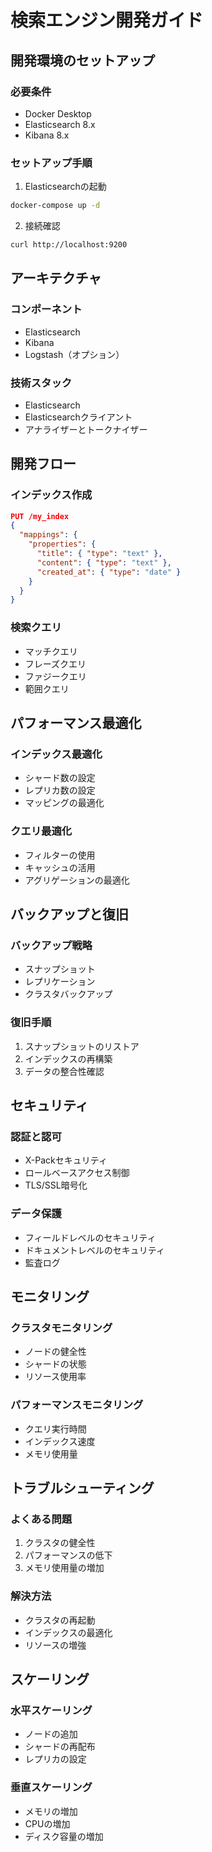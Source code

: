 # 検索エンジン開発ガイド

## 開発環境のセットアップ

### 必要条件
- Docker Desktop
- Elasticsearch 8.x
- Kibana 8.x

### セットアップ手順
1. Elasticsearchの起動
```bash
docker-compose up -d
```

2. 接続確認
```bash
curl http://localhost:9200
```

## アーキテクチャ

### コンポーネント
- Elasticsearch
- Kibana
- Logstash（オプション）

### 技術スタック
- Elasticsearch
- Elasticsearchクライアント
- アナライザーとトークナイザー

## 開発フロー

### インデックス作成
```json
PUT /my_index
{
  "mappings": {
    "properties": {
      "title": { "type": "text" },
      "content": { "type": "text" },
      "created_at": { "type": "date" }
    }
  }
}
```

### 検索クエリ
- マッチクエリ
- フレーズクエリ
- ファジークエリ
- 範囲クエリ

## パフォーマンス最適化

### インデックス最適化
- シャード数の設定
- レプリカ数の設定
- マッピングの最適化

### クエリ最適化
- フィルターの使用
- キャッシュの活用
- アグリゲーションの最適化

## バックアップと復旧

### バックアップ戦略
- スナップショット
- レプリケーション
- クラスタバックアップ

### 復旧手順
1. スナップショットのリストア
2. インデックスの再構築
3. データの整合性確認

## セキュリティ

### 認証と認可
- X-Packセキュリティ
- ロールベースアクセス制御
- TLS/SSL暗号化

### データ保護
- フィールドレベルのセキュリティ
- ドキュメントレベルのセキュリティ
- 監査ログ

## モニタリング

### クラスタモニタリング
- ノードの健全性
- シャードの状態
- リソース使用率

### パフォーマンスモニタリング
- クエリ実行時間
- インデックス速度
- メモリ使用量

## トラブルシューティング

### よくある問題
1. クラスタの健全性
2. パフォーマンスの低下
3. メモリ使用量の増加

### 解決方法
- クラスタの再起動
- インデックスの最適化
- リソースの増強

## スケーリング

### 水平スケーリング
- ノードの追加
- シャードの再配布
- レプリカの設定

### 垂直スケーリング
- メモリの増加
- CPUの増加
- ディスク容量の増加 
